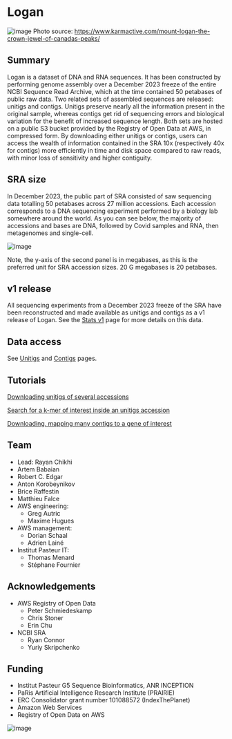 # Logan

![image](https://github.com/IndexThePlanet/Logan/assets/1218301/4c64fbca-68d2-420f-b0a8-13db4e73c750)
Photo source: https://www.karmactive.com/mount-logan-the-crown-jewel-of-canadas-peaks/

## Summary

Logan is a dataset of DNA and RNA sequences. It has been constructed by performing genome assembly over a December 2023 freeze of the entire NCBI Sequence Read Archive, which at the time contained 50 petabases of public raw data. Two related sets of assembled sequences are released: unitigs and contigs. Unitigs preserve nearly all the information present in the original sample, whereas contigs get rid of sequencing errors and biological variation for the benefit of increased sequence length. Both sets are hosted on a public S3 bucket provided by the Registry of Open Data at AWS, in compressed form. By downloading either unitigs or contigs, users can access the wealth of information contained in the SRA 10x (respectively 40x for contigs) more efficiently in time and disk space compared to raw reads, with minor loss of sensitivity and higher contiguity.

## SRA size

In December 2023, the public part of SRA consisted of saw sequencing data totalling 50 petabases across 27 million accessions. Each accession corresponds to a DNA sequencing experiment performed by a biology lab somewhere around the world. As you can see below, the majority of accessions and bases are DNA, followed by Covid samples and RNA, then metagenomes and single-cell.

![image](https://github.com/IndexThePlanet/Logan/assets/1218301/3b76ced7-ed01-4842-83f0-d897c0cf7d55)

Note, the y-axis of the second panel is in megabases, as this is the preferred unit for SRA accession sizes. 20 G megabases is 20 petabases.

## v1 release

All sequencing experiments from a December 2023 freeze of the SRA have been reconstructed and made available as unitigs and contigs as a v1 release of Logan. See the [Stats v1](Stats-v1.md) page for more details on this data.

## Data access

See [Unitigs](Unitigs.md) and [Contigs](Contigs.md) pages.

## Tutorials

[Downloading unitigs of several accessions](Accessions.md)

[Search for a k-mer of interest inside an unitigs accession](Kmer_search.md)

[Downloading, mapping many contigs to a gene of interest](Chickens.md)

## Team

- Lead: Rayan Chikhi
- Artem Babaian
- Robert C. Edgar
- Anton Korobeynikov
- Brice Raffestin
- Matthieu Falce
- AWS engineering:
  - Greg Autric
  - Maxime Hugues
- AWS management:
  - Dorian Schaal
  - Adrien Lainé
- Institut Pasteur IT:
  - Thomas Menard
  - Stéphane Fournier

## Acknowledgements

- AWS Registry of Open Data
  - Peter Schmiedeskamp
  - Chris Stoner
  - Erin Chu
- NCBI SRA
  - Ryan Connor
  - Yuriy Skripchenko
    
## Funding

- Institut Pasteur G5 Sequence Bioinformatics, ANR INCEPTION 
- PaRis Artificial Intelligence Research Institute (PRAIRIE)
- ERC Consolidator grant number 101088572 (IndexThePlanet)
- Amazon Web Services
- Registry of Open Data on AWS

![image](https://github.com/IndexThePlanet/Logan/assets/1218301/daa6b5d9-78d0-4da9-aa68-27f329e1d3a8)

